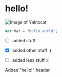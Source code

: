 # hello!
![Image of Yaktocat](https://octodex.github.com/images/yaktocat.png)
``` javascript
var Var = "hello world";
```

- [ ] added stuff
- [x] added other stuff :)
- [ ] added less stuff :(



Added "hello!" header
